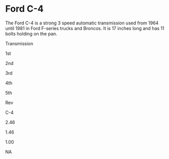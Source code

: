 # Ford C-4

The Ford C-4 is a strong 3 speed automatic transmission used from 1964 until 1981 in Ford F-series trucks and Broncos. It is 17 inches long and has 11 bolts holding on the pan.

Transmission

1st

2nd

3rd

4th

5th

Rev

C-4

2.46

1.46

1.00

NA
